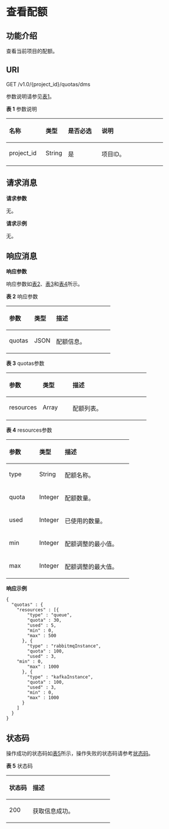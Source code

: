 # 查看配额<a name="zh-cn_topic_0035225777"></a>

## 功能介绍<a name="section58427690"></a>

查看当前项目的配额。

## URI<a name="section56087165"></a>

GET /v1.0/\{project\_id\}/quotas/dms

参数说明请参见[表1](#d0e1978)。

**表 1**  参数说明

<a name="d0e1978"></a>
<table><thead align="left"><tr id="row5992637"><th class="cellrowborder" valign="top" width="23.30766923307669%" id="mcps1.2.5.1.1"><p id="p15641626"><a name="p15641626"></a><a name="p15641626"></a>名称</p>
</th>
<th class="cellrowborder" valign="top" width="14.288571142885711%" id="mcps1.2.5.1.2"><p id="p59012183"><a name="p59012183"></a><a name="p59012183"></a>类型</p>
</th>
<th class="cellrowborder" valign="top" width="21.42785721427857%" id="mcps1.2.5.1.3"><p id="p647213801718"><a name="p647213801718"></a><a name="p647213801718"></a>是否必选</p>
</th>
<th class="cellrowborder" valign="top" width="40.97590240975902%" id="mcps1.2.5.1.4"><p id="p15257500"><a name="p15257500"></a><a name="p15257500"></a>说明</p>
</th>
</tr>
</thead>
<tbody><tr id="row27898002"><td class="cellrowborder" valign="top" width="23.30766923307669%" headers="mcps1.2.5.1.1 "><p id="p45145696"><a name="p45145696"></a><a name="p45145696"></a>project_id</p>
</td>
<td class="cellrowborder" valign="top" width="14.288571142885711%" headers="mcps1.2.5.1.2 "><p id="p32922799"><a name="p32922799"></a><a name="p32922799"></a>String</p>
</td>
<td class="cellrowborder" valign="top" width="21.42785721427857%" headers="mcps1.2.5.1.3 "><p id="p391918691718"><a name="p391918691718"></a><a name="p391918691718"></a>是</p>
</td>
<td class="cellrowborder" valign="top" width="40.97590240975902%" headers="mcps1.2.5.1.4 "><p id="p49501095"><a name="p49501095"></a><a name="p49501095"></a>项目ID。</p>
</td>
</tr>
</tbody>
</table>

## 请求消息<a name="section35022440"></a>

**请求参数**

无。

**请求示例**

无。

## 响应消息<a name="section46766508"></a>

**响应参数**

响应参数如[表2](#d0e2089)、[表3](#table6131701015544)和[表4](#table1007748144816)所示。

**表 2**  响应参数

<a name="d0e2089"></a>
<table><thead align="left"><tr id="row37189853"><th class="cellrowborder" valign="top" width="24.12%" id="mcps1.2.4.1.1"><p id="p59588135"><a name="p59588135"></a><a name="p59588135"></a>参数</p>
</th>
<th class="cellrowborder" valign="top" width="21.12%" id="mcps1.2.4.1.2"><p id="p61909621"><a name="p61909621"></a><a name="p61909621"></a>类型</p>
</th>
<th class="cellrowborder" valign="top" width="54.76%" id="mcps1.2.4.1.3"><p id="p48623408"><a name="p48623408"></a><a name="p48623408"></a>描述</p>
</th>
</tr>
</thead>
<tbody><tr id="row46181951"><td class="cellrowborder" valign="top" width="24.12%" headers="mcps1.2.4.1.1 "><p id="p46504938144020"><a name="p46504938144020"></a><a name="p46504938144020"></a>quotas</p>
</td>
<td class="cellrowborder" valign="top" width="21.12%" headers="mcps1.2.4.1.2 "><p id="p3261819"><a name="p3261819"></a><a name="p3261819"></a>JSON</p>
</td>
<td class="cellrowborder" valign="top" width="54.76%" headers="mcps1.2.4.1.3 "><p id="p62880759"><a name="p62880759"></a><a name="p62880759"></a>配额信息。</p>
</td>
</tr>
</tbody>
</table>

**表 3**  quotas参数

<a name="table6131701015544"></a>
<table><thead align="left"><tr id="row1414270515544"><th class="cellrowborder" valign="top" width="23.93%" id="mcps1.2.4.1.1"><p id="p470844315544"><a name="p470844315544"></a><a name="p470844315544"></a>参数</p>
</th>
<th class="cellrowborder" valign="top" width="21.310000000000002%" id="mcps1.2.4.1.2"><p id="p4583962215544"><a name="p4583962215544"></a><a name="p4583962215544"></a>类型</p>
</th>
<th class="cellrowborder" valign="top" width="54.76%" id="mcps1.2.4.1.3"><p id="p2202191415544"><a name="p2202191415544"></a><a name="p2202191415544"></a>描述</p>
</th>
</tr>
</thead>
<tbody><tr id="row4419434315544"><td class="cellrowborder" valign="top" width="23.93%" headers="mcps1.2.4.1.1 "><p id="p2297201515544"><a name="p2297201515544"></a><a name="p2297201515544"></a>resources</p>
</td>
<td class="cellrowborder" valign="top" width="21.310000000000002%" headers="mcps1.2.4.1.2 "><p id="p4879390315544"><a name="p4879390315544"></a><a name="p4879390315544"></a>Array</p>
</td>
<td class="cellrowborder" valign="top" width="54.76%" headers="mcps1.2.4.1.3 "><p id="p5999208015544"><a name="p5999208015544"></a><a name="p5999208015544"></a>配额列表。</p>
</td>
</tr>
</tbody>
</table>

**表 4**  resources参数

<a name="table1007748144816"></a>
<table><thead align="left"><tr id="row2348298144816"><th class="cellrowborder" valign="top" width="24.5%" id="mcps1.2.4.1.1"><p id="p55994482144816"><a name="p55994482144816"></a><a name="p55994482144816"></a>参数</p>
</th>
<th class="cellrowborder" valign="top" width="20.74%" id="mcps1.2.4.1.2"><p id="p39259178144816"><a name="p39259178144816"></a><a name="p39259178144816"></a>类型</p>
</th>
<th class="cellrowborder" valign="top" width="54.76%" id="mcps1.2.4.1.3"><p id="p25876826144816"><a name="p25876826144816"></a><a name="p25876826144816"></a>描述</p>
</th>
</tr>
</thead>
<tbody><tr id="row15648171144816"><td class="cellrowborder" valign="top" width="24.5%" headers="mcps1.2.4.1.1 "><p id="p59542340144816"><a name="p59542340144816"></a><a name="p59542340144816"></a>type</p>
</td>
<td class="cellrowborder" valign="top" width="20.74%" headers="mcps1.2.4.1.2 "><p id="p58200270144816"><a name="p58200270144816"></a><a name="p58200270144816"></a>String</p>
</td>
<td class="cellrowborder" valign="top" width="54.76%" headers="mcps1.2.4.1.3 "><p id="p16601457144816"><a name="p16601457144816"></a><a name="p16601457144816"></a>配额名称。</p>
</td>
</tr>
<tr id="row7560584144822"><td class="cellrowborder" valign="top" width="24.5%" headers="mcps1.2.4.1.1 "><p id="p936396144822"><a name="p936396144822"></a><a name="p936396144822"></a>quota</p>
</td>
<td class="cellrowborder" valign="top" width="20.74%" headers="mcps1.2.4.1.2 "><p id="p8739288144822"><a name="p8739288144822"></a><a name="p8739288144822"></a>Integer</p>
</td>
<td class="cellrowborder" valign="top" width="54.76%" headers="mcps1.2.4.1.3 "><p id="p36793695144822"><a name="p36793695144822"></a><a name="p36793695144822"></a>配额数量。</p>
</td>
</tr>
<tr id="row645914516564"><td class="cellrowborder" valign="top" width="24.5%" headers="mcps1.2.4.1.1 "><p id="p11459145125615"><a name="p11459145125615"></a><a name="p11459145125615"></a>used</p>
</td>
<td class="cellrowborder" valign="top" width="20.74%" headers="mcps1.2.4.1.2 "><p id="p19459124535615"><a name="p19459124535615"></a><a name="p19459124535615"></a>Integer</p>
</td>
<td class="cellrowborder" valign="top" width="54.76%" headers="mcps1.2.4.1.3 "><p id="p194608452569"><a name="p194608452569"></a><a name="p194608452569"></a>已使用的数量。</p>
</td>
</tr>
<tr id="row3896171151714"><td class="cellrowborder" valign="top" width="24.5%" headers="mcps1.2.4.1.1 "><p id="p17873113301719"><a name="p17873113301719"></a><a name="p17873113301719"></a>min</p>
</td>
<td class="cellrowborder" valign="top" width="20.74%" headers="mcps1.2.4.1.2 "><p id="p18984119175"><a name="p18984119175"></a><a name="p18984119175"></a>Integer</p>
</td>
<td class="cellrowborder" valign="top" width="54.76%" headers="mcps1.2.4.1.3 "><p id="p289811121715"><a name="p289811121715"></a><a name="p289811121715"></a>配额调整的最小值。</p>
</td>
</tr>
<tr id="row777520152173"><td class="cellrowborder" valign="top" width="24.5%" headers="mcps1.2.4.1.1 "><p id="p1091113541716"><a name="p1091113541716"></a><a name="p1091113541716"></a>max</p>
</td>
<td class="cellrowborder" valign="top" width="20.74%" headers="mcps1.2.4.1.2 "><p id="p577511514176"><a name="p577511514176"></a><a name="p577511514176"></a>Integer</p>
</td>
<td class="cellrowborder" valign="top" width="54.76%" headers="mcps1.2.4.1.3 "><p id="p13775101510176"><a name="p13775101510176"></a><a name="p13775101510176"></a>配额调整的最大值。</p>
</td>
</tr>
</tbody>
</table>

**响应示例**

```
{
  "quotas" : {
    "resources" : [{
        "type" : "queue",
        "quota" : 30,
        "used" : 5,
        "min" : 0,
        "max" : 500
      }, {
        "type" : "rabbitmqInstance",
        "quota" : 100,
        "used" : 3,
	"min" : 0,
        "max" : 1000
      }, {
        "type" : "kafkaInstance",
        "quota" : 100,
        "used" : 3,
        "min" : 0,
        "max" : 1000
      }
    ]
  }
}
```

## 状态码<a name="section18245395"></a>

操作成功的状态码如[表5](#d0e2143)所示，操作失败的状态码请参考[状态码](状态码.md)。

**表 5**  状态码

<a name="d0e2143"></a>
<table><thead align="left"><tr id="row46146710"><th class="cellrowborder" valign="top" width="22.74%" id="mcps1.2.3.1.1"><p id="p46896054"><a name="p46896054"></a><a name="p46896054"></a>状态码</p>
</th>
<th class="cellrowborder" valign="top" width="77.25999999999999%" id="mcps1.2.3.1.2"><p id="p40484047"><a name="p40484047"></a><a name="p40484047"></a>描述</p>
</th>
</tr>
</thead>
<tbody><tr id="row57982344"><td class="cellrowborder" valign="top" width="22.74%" headers="mcps1.2.3.1.1 "><p id="p66058249"><a name="p66058249"></a><a name="p66058249"></a>200</p>
</td>
<td class="cellrowborder" valign="top" width="77.25999999999999%" headers="mcps1.2.3.1.2 "><p id="p49117947"><a name="p49117947"></a><a name="p49117947"></a>获取信息成功。</p>
</td>
</tr>
</tbody>
</table>

